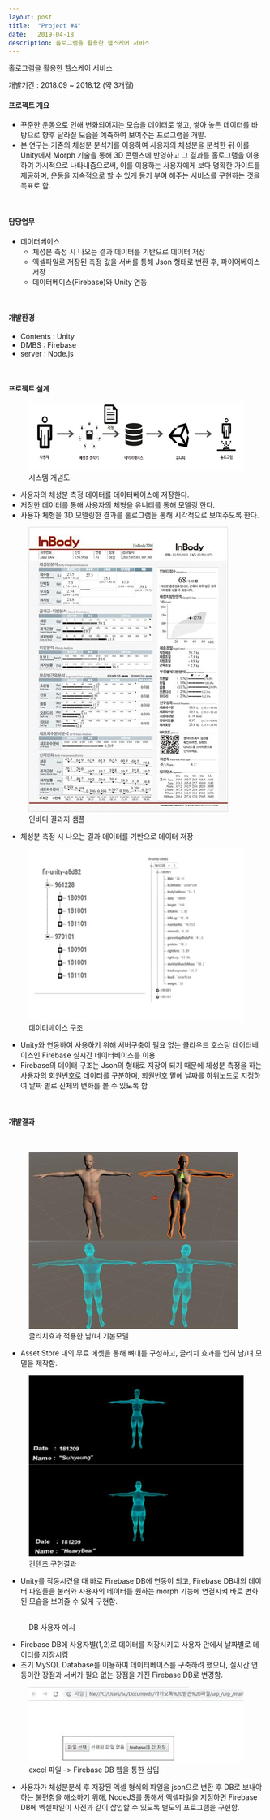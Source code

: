 ```yaml
---
layout: post
title:  "Project #4"
date:   2019-04-18
description: 홀로그램을 활용한 헬스케어 서비스
---
```


<p class="intro">홀로그램을 활용한 헬스케어 서비스</p>
개발기간 : 2018.09 ~ 2018.12 (약 3개월)

#### 프로젝트 개요

* 꾸준한 운동으로 인해 변화되어지는 모습을 데이터로 쌓고, 쌓아 놓은 데이터를 바탕으로 향후 달라질 모습을 예측하여 보여주는 프로그램을 개발.
* 본 연구는 기존의 체성분 분석기를 이용하여 사용자의 체성분을 분석한 뒤 이를 Unity에서 Morph 기술을 통해 3D 콘텐츠에 반영하고 그 결과를 홀로그램을 이용하여 가시적으로 나타내줌으로써, 이를 이용하는 사용자에게 보다 명확한 가이드를 제공하며, 운동을 지속적으로 할 수 있게 동기 부여 해주는 서비스를 구현하는 것을 목표로 함.
<br/>

#### 담당업무

* 데이터베이스
    * 체성분 측정 시 나오는 결과 데이터를 기반으로 데이터 저장
    * 엑셀파일로 저장된 측정 값을 서버를 통해 Json 형태로 변환 후, 파이어베이스 저장
    * 데이터베이스(Firebase)와 Unity 연동

<br/>

#### 개발환경

* Contents : Unity
* DMBS : Firebase
* server : Node.js
<br/>

#### 프로젝트 설계

<figure>
    <img src="/assets/img/urp개념.jpg" alt=""/>
    <figcaption>시스템 개념도</figcaption>
</figure>

* 사용자의 ­체성분 측정 데이터를 데이터베이스에 저장한다.
* 저장한 데이터를 통해 사용자의 체형을 유니티를 통해 모델링 한다.
* 사용자 체형을 3D 모델링한 결과를 홀로그램을 통해 시각적으로 보여주도록 한다.

<figure>
    <img src="/assets/img/인바디.jpg" alt=""/>
    <figcaption>인바디 결과지 샘플</figcaption>
</figure>

* ­체성분 측정 시 나오는 결과 데이터를 기반으로 데이터 저장

<figure>
    <img src="/assets/img/json.jpg" alt=""/>
    <figcaption>데이터베이스 구조</figcaption>
</figure>

* ­Unity와 연동하여 사용하기 위해 서버구축이 필요 없는 클라우드 호스팅 데이터베이스인 Firebase 실시간 데이터베이스를 이용
* Firebase의 데이터 구조는 Json의 형태로 저장이 되기 때문에 체성분 측정을 하는 사용자의 회원번호로 데이터를 구분하며, 회원번호 밑에 날짜를 하위노드로 지정하여 날짜 별로 신체의 변화를 볼 수 있도록 함


<br/>

#### 개발결과 
<br/>

<figure>
    <img src="/assets/img/글리치효과.jpg" alt=""/>
    <figcaption>글리치효과 적용한 남/녀 기본모델</figcaption>
</figure>

* Asset Store 내의 무료 에셋을 통해 뼈대를 구성하고, 글리치 효과를 입혀 남/녀 모델을 제작함.

<figure>
    <img src="/assets/img/컨텐츠.jpg" alt=""/>
    <figcaption>컨텐츠 구현결과</figcaption>
</figure>

* Unity를 작동시켰을 때 바로 Firebase DB에 연동이 되고, Firebase DB내의 데이터 파일들을 불러와 사용자의 데이터를 원하는 morph 기능에 연결시켜 바로 변화 된 모습을 보여줄 수 있게 구현함.

<figure>
    <img src="/assets/img/db값.jpg" alt=""/>
    <figcaption>DB 사용자 예시</figcaption>
</figure>

* Firebase DB에 사용자별(1,2)로 데이터를 저장시키고 사용자 안에서 날짜별로 데이터를 저장시킴
* 초기 MySQL Database를 이용하여 데이터베이스를 구축하려 했으나, 실시간 연동이란 장점과 서버가 필요 없는 장점을 가진 Firebase DB로 변경함.

<figure>
    <img src="/assets/img/excel.jpg" alt=""/>
    <figcaption>excel 파일 -> Firebase DB 웹을 통한 삽입</figcaption>
</figure>

* 사용자가 체성분분석 후 저장된 엑셀 형식의 파일을 json으로 변환 후 DB로 보내야하는 불편함을 해소하기 위해, NodeJS를 통해서 엑셀파일을 지정하면 Firebase DB에 엑셀파일이 사진과 같이 삽입할 수 있도록 별도의 프로그램을 구현함.

<br/>


